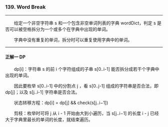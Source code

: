 ### 139. Word Break

-----

&emsp;&emsp;给定一个非空字符串 s 和一个包含非空单词列表的字典 wordDict，判定 s 是否可以被空格拆分为一个或多个在字典中出现的单词。
            
&emsp;&emsp;字典中没有重复的单词，拆分时可以重复使用字典中的单词。

-----

#### 正解一 DP

&emsp;&emsp;dp[i]：字符串 s 的前 i 个字符组成的子串 s[0..i-1] 能否拆分成若干个字典中出现的单词。

&emsp;&emsp;因此要枚举 s[0..i-1] 中的分割点 j ，看 s[0..j-1] 组成的字符串是否合法，即 dp[j]；以及 s[j..i-1] 字符串是否合法。

&emsp;&emsp;状态转移方程：dp[i] = dp[j] && check(s[j..i−1])

&emsp;&emsp;剪枝：枚举时可将 j 从 i - 1 开始由大到小遍历，当 s[j..i−1] 的长度 i - j 已经大于字典里最长的单词的长度，就结束遍历。
